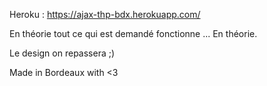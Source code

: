 Heroku : https://ajax-thp-bdx.herokuapp.com/

En théorie tout ce qui est demandé fonctionne ... En théorie.

Le design on repassera ;)



Made in Bordeaux with <3